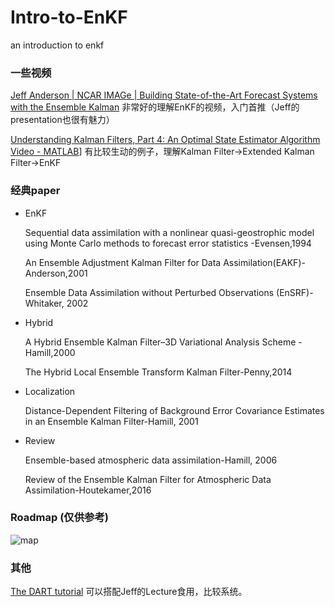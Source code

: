 # Intro-to-EnKF
an introduction to enkf

### 一些视频

[Jeff Anderson | NCAR IMAGe | Building State-of-the-Art Forecast Systems with the Ensemble Kalman](https://www.youtube.com/watch?v=GofCsx2apP4&t=1928s) 非常好的理解EnKF的视频，入门首推（Jeff的presentation也很有魅力）

[Understanding Kalman Filters, Part 4: An Optimal State Estimator Algorithm Video - MATLAB](https://ww2.mathworks.cn/videos/understanding-kalman-filters-part-4-optimal-state-estimator-algorithm--1493129749201.html)] 有比较生动的例子，理解Kalman Filter->Extended Kalman Filter->EnKF

### 经典paper

- EnKF
  
  Sequential data assimilation with a nonlinear quasi-geostrophic model using Monte Carlo methods to forecast error statistics -Evensen,1994
  
  An Ensemble Adjustment Kalman Filter for Data Assimilation(EAKF)-Anderson,2001
  
  Ensemble Data Assimilation without Perturbed Observations (EnSRF)-Whitaker, 2002

- Hybrid
  
  A Hybrid Ensemble Kalman Filter–3D Variational Analysis Scheme - Hamill,2000
  
  The Hybrid Local Ensemble Transform Kalman Filter-Penny,2014

- Localization
  
  Distance-Dependent Filtering of Background Error Covariance Estimates in an Ensemble Kalman Filter-Hamill, 2001

- Review
  
  Ensemble-based atmospheric data assimilation-Hamill, 2006
  
  Review of the Ensemble Kalman Filter for Atmospheric Data Assimilation-Houtekamer,2016

### Roadmap (仅供参考)

![map](https://user-images.githubusercontent.com/55739645/186588361-2e93f917-d808-46c4-96dc-f6e243fab629.png)


### 其他

[The DART tutorial](https://dart.ucar.edu/tutorials/dart-tutorial/) 可以搭配Jeff的Lecture食用，比较系统。
